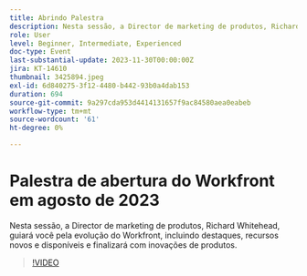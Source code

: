 ```yaml
---
title: Abrindo Palestra
description: Nesta sessão, a Director de marketing de produtos, Richard Whitehead, guiará você pela evolução do Workfront, incluindo destaques, recursos novos e disponíveis e finalizará com inovações de produtos.
role: User
level: Beginner, Intermediate, Experienced
doc-type: Event
last-substantial-update: 2023-11-30T00:00:00Z
jira: KT-14610
thumbnail: 3425894.jpeg
exl-id: 6d840275-3f12-4480-b442-93b0a4dab153
duration: 694
source-git-commit: 9a297cda953d4414131657f9ac84580aea0eabeb
workflow-type: tm+mt
source-wordcount: '61'
ht-degree: 0%

---
```


# Palestra de abertura do Workfront em agosto de 2023

Nesta sessão, a Director de marketing de produtos, Richard Whitehead, guiará você pela evolução do Workfront, incluindo destaques, recursos novos e disponíveis e finalizará com inovações de produtos.

>[!VIDEO](https://video.tv.adobe.com/v/3425894/?learn=on)
